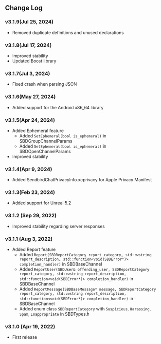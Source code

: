 ## Change Log

### v3.1.9(Jul 25, 2024)
* Removed duplicate definitions and unused declarations

### v3.1.8(Jul 17, 2024)
* Improved stability
* Updated Boost library

### v3.1.7(Jul 3, 2024)
* Fixed crash when parsing JSON

### v3.1.6(May 27, 2024)
* Added support for the Android x86_64 library

### v3.1.5(Apr 24, 2024)
* Added Ephemeral feature
  - Added `SetEphemeral(bool is_ephemeral)` in SBDGroupChannelParams
  - Added `SetEphemeral(bool is_ephemeral)` in SBDOpenChannelParams
* Improved stability

### v3.1.4(Apr 9, 2024)
* Added SendbirdChatPrivacyInfo.xcprivacy for Apple Privacy Manifest

### v3.1.3(Feb 23, 2024)
* Added support for Unreal 5.2

### v3.1.2 (Sep 29, 2022)
* Improved stability regarding server responses

### v3.1.1 (Aug 3, 2022)
* Added Report feature
  - Added `Report(SBDReportCategory report_category, std::wstring report_description, std::function<void(SBDError*)> completion_handler)` in SBDBaseChannel
  - Added `ReportUser(SBDUser& offending_user, SBDReportCategory report_category, std::wstring report_description, std::function<void(SBDError*)> completion_handler)` in SBDBaseChannel
  - Added `ReportMessage(SBDBaseMessage* message, SBDReportCategory report_category, std::wstring report_description, std::function<void(SBDError*)> completion_handler)` in SBDBaseChannel
  - Added enum class `SBDReportCategory` with `Suspicious`, `Harassing`, `Spam`, `Inappropriate` in SBDTypes.h

### v3.1.0 (Apr 19, 2022)
* First release
